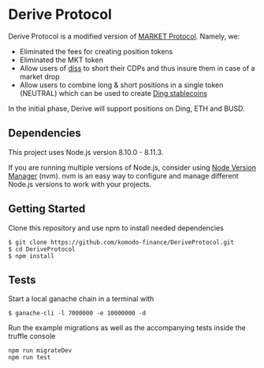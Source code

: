 # Derive Protocol

Derive Protocol is a modified version of [MARKET Protocol](https://github.com/MARKETProtocol/MARKETProtocol). Namely, we:

- Eliminated the fees for creating position tokens
- Eliminated the MKT token
- Allow users of [diss](https://github.com/komodo-finance/diss) to short their CDPs and thus insure them in case of a market drop
- Allow users to combine long & short positions in a single token (NEUTRAL) which can be used to create [Ding stablecoins](https://github.com/komodo-finance/diss)

In the initial phase, Derive will support positions on Ding, ETH and BUSD.

## Dependencies
This project uses Node.js version 8.10.0 - 8.11.3.

If you are running multiple versions of Node.js, consider using [Node Version Manager](https://github.com/creationix/nvm) (nvm). nvm is an easy way to configure and manage different Node.js versions to work with your projects.

## Getting Started

Clone this repository and use npm to install needed dependencies

```
$ git clone https://github.com/komodo-finance/DeriveProtocol.git
$ cd DeriveProtocol
$ npm install
```

## Tests

Start a local ganache chain in a terminal with
```
$ ganache-cli -l 7000000 -e 10000000 -d
```

Run the example migrations as well as the accompanying tests inside the truffle console

```
npm run migrateDev
npm run test
```
